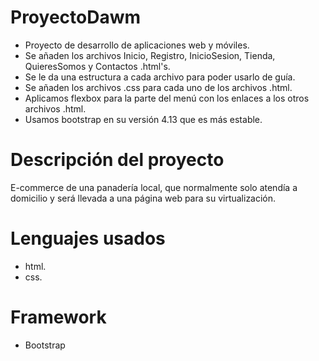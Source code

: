 # ProyectoDawm
- Proyecto de desarrollo de aplicaciones web y móviles.
- Se añaden los archivos Inicio, Registro, InicioSesion, Tienda, QuieresSomos y Contactos .html's.
- Se le da una estructura a cada archivo para poder usarlo de guía.
- Se añaden los archivos .css para cada uno de los archivos .html.
- Aplicamos flexbox para la parte del menú con los enlaces a los otros archivos .html.
- Usamos bootstrap en su versión 4.13 que es más estable.
# Descripción del proyecto
E-commerce de una panadería local, que normalmente solo atendía a domicilio y será llevada a una página web para su virtualización.
# Lenguajes usados
- html.
- css.
# Framework
- Bootstrap

